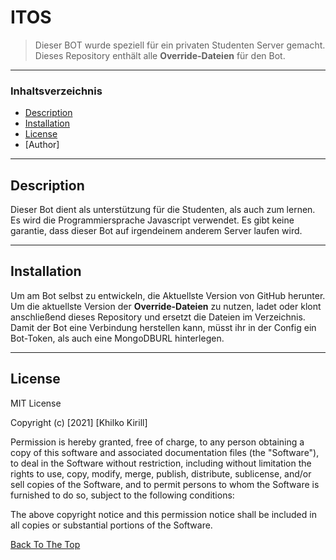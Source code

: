 # ITOS

> Dieser BOT wurde speziell für ein privaten Studenten Server gemacht.
> Dieses Repository enthält alle **Override-Dateien** für den Bot.

---

### Inhaltsverzeichnis

- [Description](#Description)
- [Installation](#Installation)
- [License](#License)
- [Author]

---

## Description

Dieser Bot dient als unterstützung für die Studenten, als auch zum lernen.
Es wird die Programmiersprache Javascript verwendet.
Es gibt keine garantie, dass dieser Bot auf irgendeinem anderem Server laufen wird.

---

## Installation

Um am Bot selbst zu entwickeln, die Aktuellste Version von GitHub herunter.
Um die aktuellste Version der **Override-Dateien** zu nutzen, ladet oder klont anschließend dieses Repository und ersetzt die Dateien im Verzeichnis.
Damit der Bot eine Verbindung herstellen kann, müsst ihr in der Config ein Bot-Token, als auch eine MongoDBURL hinterlegen.

---

## License

MIT License

Copyright (c) [2021] [Khilko Kirill]

Permission is hereby granted, free of charge, to any person obtaining a copy
of this software and associated documentation files (the "Software"), to deal
in the Software without restriction, including without limitation the rights
to use, copy, modify, merge, publish, distribute, sublicense, and/or sell
copies of the Software, and to permit persons to whom the Software is
furnished to do so, subject to the following conditions:

The above copyright notice and this permission notice shall be included in all
copies or substantial portions of the Software.

[Back To The Top](#ITOS)
